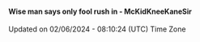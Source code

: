 #### Wise man says only fool rush in - McKidKneeKaneSir
Updated on 02/06/2024 - 08:10:24 (UTC) Time Zone

